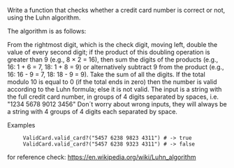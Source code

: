 Write a function that checks whether a credit card number is correct or not, using the Luhn algorithm.

The algorithm is as follows:

From the rightmost digit, which is the check digit, moving left, double the value of every second digit;
if the product of this doubling operation is greater than 9 (e.g., 8 × 2 = 16), then sum the digits of the products (e.g., 16: 1 + 6 = 7, 18: 1 + 8 = 9) or alternatively subtract 9 from the product (e.g., 16: 16 - 9 = 7, 18: 18 - 9 = 9).
Take the sum of all the digits.
If the total modulo 10 is equal to 0 (if the total ends in zero) then the number is valid according to the Luhn formula; else it is not valid.
The input is a string with the full credit card number, in groups of 4 digits separated by spaces, i.e. "1234 5678 9012 3456"
Don´t worry about wrong inputs, they will always be a string with 4 groups of 4 digits each separated by space.

Examples

         ValidCard.valid_card?("5457 6238 9823 4311") # -> true
         ValidCard.valid_card?("5457 6238 9323 4311") # -> false

for reference check: https://en.wikipedia.org/wiki/Luhn_algorithm
